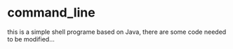 command_line
============

this is a simple shell programe based on Java, there are some code needed to be modified...
